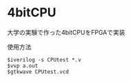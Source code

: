 # 4bitCPU
大学の実験で作った4bitCPUをFPGAで実装

使用方法
```
$iverilog -s CPUtest *.v
$vvp a.out
$gtkwave CPUtest.vcd
```
